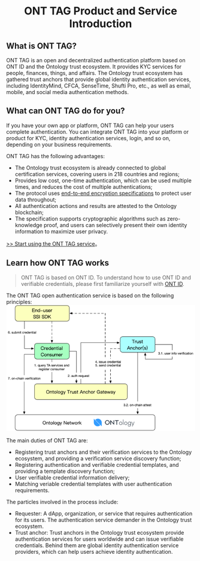 <h1 align="center">ONT TAG Product and Service Introduction </h1>

## What is ONT TAG?

ONT TAG is an open and decentralized authentication platform based on ONT ID and the Ontology trust ecosystem. It provides KYC services for people, finances, things, and affairs. The Ontology trust ecosystem has gathered trust anchors that provide global identity authentication services, including IdentityMind, CFCA, SenseTime, Shufti Pro, etc., as well as email, mobile, and social media authentication methods.

## What can ONT TAG do for you?

If you have your own app or platform, ONT TAG can help your users complete authentication. You can integrate ONT TAG into your platform or product for KYC, identity authentication services, login, and so on, depending on your business requirements.

ONT TAG has the following advantages:

* The Ontology trust ecosystem is already connected to global certification services, covering users in 218 countries and regions;
* Provides low cost, one-time authentication, which can be used multiple times, and reduces the cost of multiple authentications;
* The protocol uses [end-to-end encryption specifications](https://github.com/ontio/ontology-DID/blob/master/docs/en/end-to-end-encryption.md) to protect user data throughout;
* All authentication actions and results are attested to the Ontology blockchain;
* The specification supports cryptographic algorithms such as zero-knowledge proof, and users can selectively present their own identity information to maximize user privacy.

[>> Start using the ONT TAG service](./auth.md)。


## Learn how ONT TAG works

> ONT TAG is based on ONT ID. To understand how to use ONT ID and verifiable credentials, please first familiarize yourself with [ONT ID](https://docs.ont.io/ontology-elements/ontid).

The ONT TAG open authentication service is based on the following principles:
![](../res/process.png)

The main duties of ONT TAG are:
* Registering trust anchors and their verification services to the Ontology ecosystem, and providing a verification service discovery function;
* Registering authentication and verifiable credential templates, and providing a template discovery function;
* User verifiable credential information delivery;
* Matching veriable credential templates with user authentication requirements.

The particles involved in the process include:
* Requester: A dApp, organization, or service that requires authentication for its users. The authentication service demander in the Ontology trust ecosystem.
* Trust anchor: Trust anchors in the Ontology trust ecosystem provide authentication services for users worldwide and can issue verifiable credentials. Behind them are global identity authentication service providers, which can help users achieve identity authentication.

